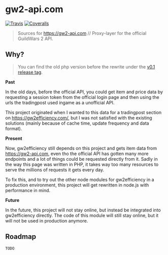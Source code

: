 # gw2-api.com

[![Travis](https://img.shields.io/travis/gw2efficiency/gw2-api.com.svg?style=flat-square)](https://travis-ci.org/gw2efficiency/gw2-api.com)
[![Coveralls](https://img.shields.io/coveralls/gw2efficiency/gw2-api.com/master.svg?style=flat-square)](https://coveralls.io/github/gw2efficiency/gw2-api.com?branch=master)

> Sources for https://gw2-api.com // Proxy-layer for the official GuildWars 2 API.

## Why?

> You can find the old php version before the rewrite under the [v0.1 release tag](https://github.com/queicherius/gw2-api/tree/v0.1).

**Past**

In the old days, before the official API, you could get item and price data
by requesting a session token from the official login page and then using the urls the tradingpost
used ingame as a unofficial API. 

This project originated when
I wanted to this data for a tradingpost section on https://gw2efficiency.com/, but I was not satisfied with the existing solutions (mainly because of cache time, update frequency and data format).

**Present**

Now, gw2efficiency still depends on this project and gets item data from https://gw2-api.com, even tho the official API
has gotten many more endpoints and a lot of things could be requested directly from it. Sadly in the way this page was written in PHP, it takes way too many resources to serve the millions of requests it gets every day. 

To fix this, and to try out the other node modules for gw2efficiency in a production environment, this project will get rewritten in node.js with performance in mind.

**Future**

In the future, this project will not stay online, but instead be integrated into gw2efficiency directly. The code of this module will still stay online, but it will not be used in production anymore.

## Roadmap

`TODO`
